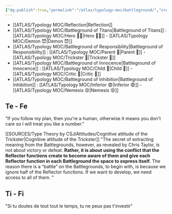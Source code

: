 ```yaml
---
{"dg-publish":true,"permalink":"/atlas/typology-moc/battleground/","created":"","updated":"2023-03-09T10:12:54.108+01:00"}
---
```



- [[ATLAS/Typology MOC/Reflection\|Reflection]] 
- [[ATLAS/Typology MOC/Battleground of Titans\|Battleground of Titans]] : [[ATLAS/Typology MOC/Hero 🦸‍♂️\|Hero 🦸‍♂️]] - [[ATLAS/Typology MOC/Demon 😈\|Demon 😈]]
- [[ATLAS/Typology MOC/Battleground of Responsibility\|Battleground of Responsibility]] : [[ATLAS/Typology MOC/Parent 🤨\|Parent 🤨]] - [[ATLAS/Typology MOC/Trickster 🤡\|Trickster 🤡]]
- [[ATLAS/Typology MOC/Battleground of Innocence\|Battleground of Innocence]] : [[ATLAS/Typology MOC/Child 👼\|Child 👼]] - [[ATLAS/Typology MOC/Critic 🤔\|Critic 🤔]]
- [[ATLAS/Typology MOC/Battleground of Inhibition\|Battleground of Inhibition]] : [[ATLAS/Typology MOC/Inferior 😨\|Inferior 😨]] - [[ATLAS/Typology MOC/Nemesis 😟\|Nemesis 😟]]  

## Te - Fe

"If you follow my plan, then you're a human, otherwise it means you don't care so I will treat you like a number."

[[SOURCES/Type Theory by CSJ/Attitudes/Cognitive attitude of the Trickster\|Cognitive attitude of the Trickster]]
"The secret of extracting meaning from the Battlegrounds, however, as revealed by Chris Taylor, is not about victory or defeat. **Rather, it is about using the conflict that the Reflector functions create to become aware of them and give each Reflector function in each Battleground the space to express itself.** The reason there is a “battle” on the Battlegrounds, to begin with, is because we ignore half of the Reflector functions. If we want to develop, we need access to all of them. "

## Ti - Fi
"Si tu doutes de tout tout le temps, tu ne peux pas t'investir"